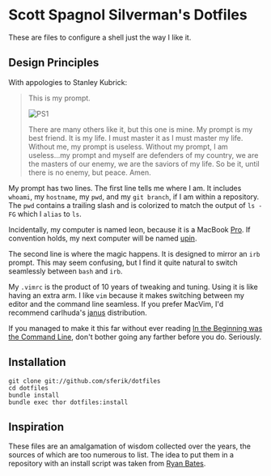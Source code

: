 Scott Spagnol Silverman's Dotfiles
==================================
These are files to configure a shell just the way I like it.

Design Principles
-----------------
With appologies to Stanley Kubrick:

> This is my prompt.
>
> ![PS1](https://github.com/sferik/dotfiles/raw/master/screenshots/ps1.png "PS1")
>
> There are many others like it, but this one is mine. My prompt is my best
> friend. It is my life. I must master it as I must master my life. Without me,
> my prompt is useless. Without my prompt, I am useless...my prompt and myself
> are defenders of my country, we are the masters of our enemy, we are the
> saviors of my life. So be it, until there is no enemy, but peace. Amen.

My prompt has two lines. The first line tells me where I am. It includes
`whoami`, my `hostname`, my `pwd`, and my `git branch`, if I am within a
repository. The `pwd` contains a trailing slash and is colorized to match the
output of `ls -FG` which I `alias` to `ls`.

Incidentally, my computer is named leon, because it is a MacBook
[Pro](http://www.imdb.com/title/tt0110413/). If convention holds, my next
computer will be named [upin](http://www.imdb.com/title/tt1193138/).

The second line is where the magic happens. It is designed to mirror an `irb`
prompt. This may seem confusing, but I find it quite natural to switch
seamlessly between `bash` and `irb`.

My `.vimrc` is the product of 10 years of tweaking and tuning. Using it is like
having an extra arm. I like `vim` because it makes switching between my editor
and the command line seamless. If you prefer MacVim, I'd recommend carlhuda's
[janus](https://github.com/carlhuda/janus) distribution.

If you managed to make it this far without ever reading [In the Beginning was
the Command Line](http://www.cryptonomicon.com/beginning.html), don't bother
going any farther before you do. Seriously.

Installation
------------
    git clone git://github.com/sferik/dotfiles
    cd dotfiles
    bundle install
    bundle exec thor dotfiles:install

Inspiration
-----------
These files are an amalgamation of wisdom collected over the years, the sources
of which are too numerous to list. The idea to put them in a repository with an
install script was taken from [Ryan
Bates](https://github.com/ryanb/dotfiles).
